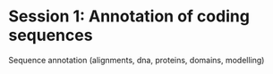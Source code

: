 # Session 1: Annotation of coding sequences

Sequence annotation (alignments, dna, proteins, domains, modelling)


